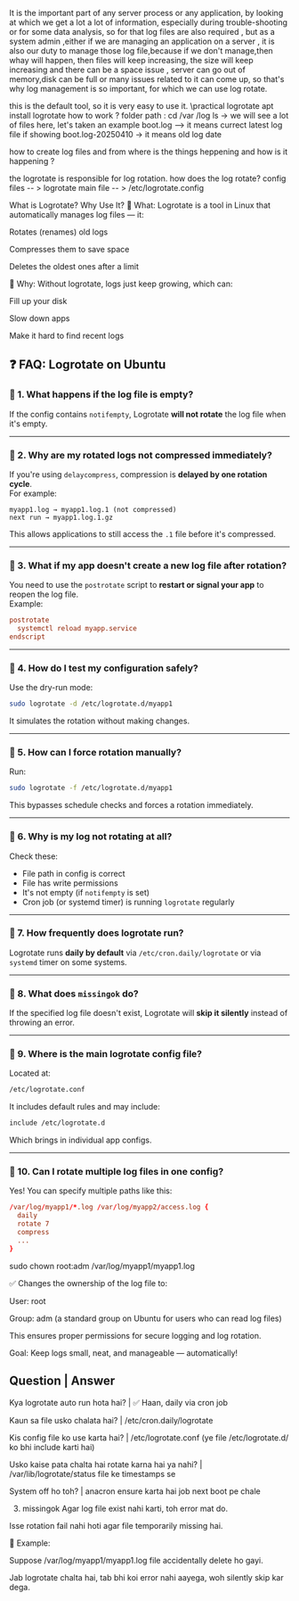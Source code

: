 It is the important part of any server process or any application, 
by looking at  which we get a lot a lot of information,
especially during trouble-shooting or for some data  analysis, so for that log files are also required , but as a system admin ,either if we are 
managing  an application on a server , it is also our duty to manage those log file,because if we don't manage,then whay will happen, then files will keep
increasing, the size will keep increasing and there can be a space issue , server can go out of memory,disk can be full or many issues related to it can come up,
so that's why  log management is so important, for which we can use log rotate.

this is the default tool, so it is very easy to use it.
\practical
logrotate 
apt install logrotate
how to work ?
folder path : cd /var /log
ls -> we will see a lot of files here, let's taken an  example
boot.log --> it means currect latest log file if showing 
boot.log-20250410 -> it means old log date

how to create log files and from where is the things heppening and how is it happening ?
 
 
 the logrotate is responsible for log rotation.
 how does the log rotate?
 config files -- > logrotate main file  -- > /etc/logrotate.config 
 
 What is Logrotate? Why Use It?
🔹 What:
Logrotate is a tool in Linux that automatically manages log files — it:

Rotates (renames) old logs

Compresses them to save space

Deletes the oldest ones after a limit

🔹 Why:
Without logrotate, logs just keep growing, which can:

Fill up your disk

Slow down apps

Make it hard to find recent logs



## ❓ FAQ: Logrotate on Ubuntu

### 🔸 1. **What happens if the log file is empty?**
If the config contains `notifempty`, Logrotate **will not rotate** the log file when it's empty.

---

### 🔸 2. **Why are my rotated logs not compressed immediately?**
If you're using `delaycompress`, compression is **delayed by one rotation cycle**.  
For example:
```
myapp1.log → myapp1.log.1 (not compressed)
next run → myapp1.log.1.gz
```
This allows applications to still access the `.1` file before it's compressed.

---

### 🔸 3. **What if my app doesn't create a new log file after rotation?**
You need to use the `postrotate` script to **restart or signal your app** to reopen the log file.  
Example:
```conf
postrotate
  systemctl reload myapp.service
endscript
```

---

### 🔸 4. **How do I test my configuration safely?**
Use the dry-run mode:
```bash
sudo logrotate -d /etc/logrotate.d/myapp1
```
It simulates the rotation without making changes.

---

### 🔸 5. **How can I force rotation manually?**
Run:
```bash
sudo logrotate -f /etc/logrotate.d/myapp1
```
This bypasses schedule checks and forces a rotation immediately.

---

### 🔸 6. **Why is my log not rotating at all?**
Check these:
- File path in config is correct
- File has write permissions
- It's not empty (if `notifempty` is set)
- Cron job (or systemd timer) is running `logrotate` regularly

---

### 🔸 7. **How frequently does logrotate run?**
Logrotate runs **daily by default** via `/etc/cron.daily/logrotate` or via `systemd` timer on some systems.

---

### 🔸 8. **What does `missingok` do?**
If the specified log file doesn't exist, Logrotate will **skip it silently** instead of throwing an error.

---

### 🔸 9. **Where is the main logrotate config file?**
Located at:  
```bash
/etc/logrotate.conf
```
It includes default rules and may include:
```bash
include /etc/logrotate.d
```
Which brings in individual app configs.

---

### 🔸 10. **Can I rotate multiple log files in one config?**
Yes! You can specify multiple paths like this:
```conf
/var/log/myapp1/*.log /var/log/myapp2/access.log {
  daily
  rotate 7
  compress
  ...
}
```



sudo chown root:adm /var/log/myapp1/myapp1.log


✅ Changes the ownership of the log file to:

User: root

Group: adm (a standard group on Ubuntu for users who can read log files)

This ensures proper permissions for secure logging and log rotation.





Goal: Keep logs small, neat, and manageable — automatically!


Question | Answer
---

Kya logrotate auto run hota hai?                      | ✅ Haan, daily via cron job

Kaun sa file usko chalata hai?                        | /etc/cron.daily/logrotate

Kis config file ko use karta hai?                     | /etc/logrotate.conf (ye file /etc/logrotate.d/ ko bhi include karti hai)

Usko kaise pata chalta hai rotate karna hai ya nahi?  | /var/lib/logrotate/status file ke timestamps se

System off ho toh?                                    | anacron ensure karta hai job next boot pe chale

3. missingok
Agar log file exist nahi karti, toh error mat do.

Isse rotation fail nahi hoti agar file temporarily missing hai.

🧪 Example:

Suppose /var/log/myapp1/myapp1.log file accidentally delete ho gayi.

Jab logrotate chalta hai, tab bhi koi error nahi aayega, woh silently skip kar dega.


